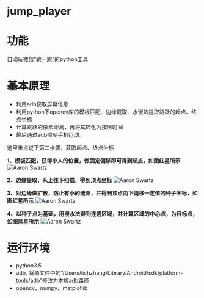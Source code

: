 # jump_player
# 功能
自动玩微信“跳一跳”的python工具
# 基本原理
* 利用adb获取屏幕信息
* 利用python下opencv库的模板匹配、边缘提取、水漫法提取跳跃的起点、终点坐标
* 计算跳跃的像素距离，再将其转化为按压时间
* 最后通过adb控制手机运动。

这里重点说下第二步骤，获取起点、终点坐标

**1、模板匹配，获得小人的位置，做固定偏移即可得到起点，如图红星所示**
![Aaron Swartz](https://github.com/zxlchina/jump_player/blob/master/508CDF03-EAA6-4952-B387-61A95E577729.png)

**2、边缘提取，从上往下扫描，得到顶点坐标**
![Aaron Swartz](https://github.com/zxlchina/jump_player/blob/master/9E7D0C46-81B1-44F4-B808-F45FF99D6C9B.png)

**3、对边缘做扩散，防止有小的缝隙，并得到顶点向下偏移一定值的种子坐标，如图红星所示**
![Aaron Swartz](https://github.com/zxlchina/jump_player/blob/master/E96D519C-B379-4325-A0DA-7EA3754E9D3D.png)

**4、以种子点为基础，用漫水法得到连通区域，并计算区域的中心点，为目标点，如图蓝星所示**
![Aaron Swartz](https://raw.githubusercontent.com/zxlchina/jump_player/master/100B1AE6-C50E-4A9F-B8DE-ED9692552822.png)

# 运行环境
* python3.5
* adb, 将源文件中的“/Users/lichzhang/Library/Android/sdk/platform-tools/adb”修改为本机adb路径
* opencv、numpy、matplotlib
